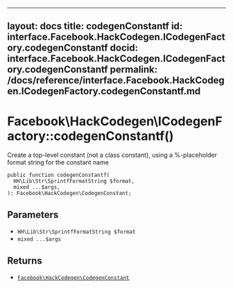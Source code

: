 
***

layout: docs
title: codegenConstantf
id: interface.Facebook.HackCodegen.ICodegenFactory.codegenConstantf
docid: interface.Facebook.HackCodegen.ICodegenFactory.codegenConstantf
permalink: /docs/reference/interface.Facebook.HackCodegen.ICodegenFactory.codegenConstantf.md
---







# Facebook\\HackCodegen\\ICodegenFactory::codegenConstantf()




Create a top-level constant (not a class constant), using a %-placeholder
format string for the constant name




``` Hack
public function codegenConstantf(
  HH\Lib\Str\SprintfFormatString $format,
  mixed ...$args,
): Facebook\HackCodegen\CodegenConstant;
```




## Parameters




- ` HH\Lib\Str\SprintfFormatString $format `
- ` mixed ...$args `




## Returns




+ [` Facebook\HackCodegen\CodegenConstant `](<class.Facebook.HackCodegen.CodegenConstant.md>)